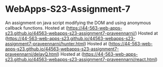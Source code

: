 # WebApps-S23-Assignment-7
An assignment on java script modifying the DOM and using anonymous callback functions.
Hosted at (https://44-563-web-apps-s23.github.io/44563-webapps-s23-assignment7-praveennarni/)
Hosted at (https://44-563-web-apps-s23.github.io/44563-webapps-s23-assignment7-praveennarni/hunter.html)
Hosted at (https://44-563-web-apps-s23.github.io/44563-webapps-s23-assignment7-praveennarni/delayQ.html)
Hosted at (https://44-563-web-apps-s23.github.io/44563-webapps-s23-assignment7-praveennarni/react.html)
